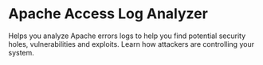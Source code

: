 # Apache Access Log Analyzer
Helps you analyze Apache errors logs to help you find potential security holes, vulnerabilities and exploits. Learn how attackers are controlling your system.

